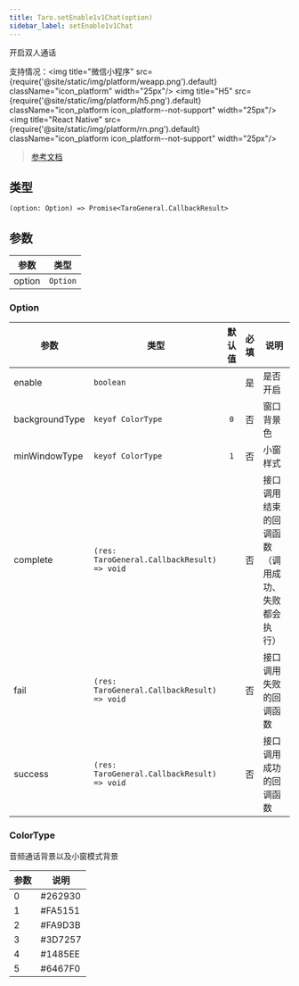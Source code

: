 ```yaml
---
title: Taro.setEnable1v1Chat(option)
sidebar_label: setEnable1v1Chat
---
```


开启双人通话

支持情况：<img title="微信小程序" src={require('@site/static/img/platform/weapp.png').default} className="icon_platform" width="25px"/> <img title="H5" src={require('@site/static/img/platform/h5.png').default} className="icon_platform icon_platform--not-support" width="25px"/> <img title="React Native" src={require('@site/static/img/platform/rn.png').default} className="icon_platform icon_platform--not-support" width="25px"/>

> [参考文档](https://developers.weixin.qq.com/miniprogram/dev/api/media/voip/wx.setEnable1v1Chat.html)

## 类型

```tsx
(option: Option) => Promise<TaroGeneral.CallbackResult>
```

## 参数

| 参数 | 类型 |
| --- | --- |
| option | `Option` |

### Option

| 参数 | 类型 | 默认值 | 必填 | 说明 |
| --- | --- | :---: | :---: | --- |
| enable | `boolean` |  | 是 | 是否开启 |
| backgroundType | `keyof ColorType` | `0` | 否 | 窗口背景色 |
| minWindowType | `keyof ColorType` | `1` | 否 | 小窗样式 |
| complete | `(res: TaroGeneral.CallbackResult) => void` |  | 否 | 接口调用结束的回调函数（调用成功、失败都会执行） |
| fail | `(res: TaroGeneral.CallbackResult) => void` |  | 否 | 接口调用失败的回调函数 |
| success | `(res: TaroGeneral.CallbackResult) => void` |  | 否 | 接口调用成功的回调函数 |

### ColorType

音频通话背景以及小窗模式背景

| 参数 | 说明 |
| --- | --- |
| 0 | #262930 |
| 1 | #FA5151 |
| 2 | #FA9D3B |
| 3 | #3D7257 |
| 4 | #1485EE |
| 5 | #6467F0 |
